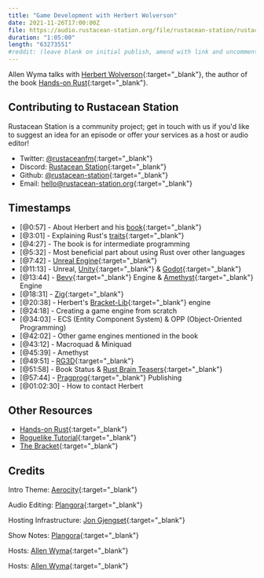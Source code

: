 ```yaml
---
title: "Game Development with Herbert Wolverson"
date: 2021-11-26T17:00:00Z
file: https://audio.rustacean-station.org/file/rustacean-station/rustacean-station-e048-herbert-wolverson.mp3
duration: "1:05:00"
length: "63273551"
#reddit: (leave blank on initial publish, amend with link and uncomment this line after Reddit thread has been posted)
---
```

Allen Wyma talks with [Herbert Wolverson](https://twitter.com/herberticus){:target="_blank"}, the author of the book [Hands-on Rust](https://pragprog.com/titles/hwrust/hands-on-rust/){:target="_blank"}.


## Contributing to Rustacean Station

Rustacean Station is a community project; get in touch with us if you'd like to suggest an idea for an episode or offer your services as a host or audio editor!

- Twitter: [@rustaceanfm](https://twitter.com/rustaceanfm){:target="_blank"}
- Discord: [Rustacean Station](https://discord.gg/cHc3Gyc){:target="_blank"}
- Github: [@rustacean-station](https://github.com/rustacean-station/){:target="_blank"}
- Email: [hello@rustacean-station.org](mailto:hello@rustacean-station.org){:target="_blank"}

## Timestamps 
- [@0:57] - About Herbert and his [book](https://pragprog.com/titles/hwrust/hands-on-rust/){:target="_blank"}
- [@3:01] - Explaining Rust's [traits](https://doc.rust-lang.org/book/ch10-02-traits.html){:target="_blank"}
- [@4:27] - The book is for intermediate programming
- [@5:32] - Most beneficial part about using Rust over other languages
- [@7:42] - [Unreal Engine](https://www.unrealengine.com/){:target="_blank"}
- [@11:13] - Unreal, [Unity](https://unity.com/){:target="_blank"} & [Godot](https://godotengine.org/){:target="_blank"}
- [@13:44] - [Bevy](https://bevyengine.org/){:target="_blank"} Engine & [Amethyst](https://amethyst.rs/){:target="_blank"} Engine
- [@18:31] - [Zig](https://ziglang.org/){:target="_blank"}
- [@20:38] - Herbert's [Bracket-Lib](https://bracketproductions.com/){:target="_blank"} engine
- [@24:18] - Creating a game engine from scratch
- [@34:03] - ECS (Entity Component System) & OPP (Object-Oriented Programming)
- [@42:02] - Other game engines mentioned in the book
- [@43:12] - Macroquad & Miniquad
- [@45:39] - Amethyst
- [@49:51] - [RG3D](https://rg3d.rs/){:target="_blank"}
- [@51:58] - Book Status & [Rust Brain Teasers](https://pragprog.com/titles/hwrustbrain/rust-brain-teasers/){:target="_blank"}
- [@57:44] - [Pragprog](https://pragprog.com/){:target="_blank"} Publishing
- [@01:02:30] - How to contact Herbert

## Other Resources
- [Hands-on Rust](https://hands-on-rust.com/){:target="_blank"}
- [Roguelike Tutorial](https://github.com/amethyst/rustrogueliketutorial){:target="_blank"}
- [The Bracket](https://github.com/thebracket/){:target="_blank"}

## Credits
Intro Theme: [Aerocity](https://twitter.com/AerocityMusic){:target="_blank"}

Audio Editing: [Plangora](https://twitter.com/plangora){:target="_blank"}

Hosting Infrastructure: [Jon Gjengset](https://twitter.com/jonhoo/){:target="_blank"}

Show Notes: [Plangora](https://twitter.com/plangora){:target="_blank"}

Hosts: [Allen Wyma](https://twitter.com/allenwyma){:target="_blank"}

Hosts: [Allen Wyma](https://twitter.com/allenwyma){:target="_blank"}